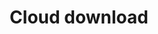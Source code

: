 ---
title: Cloud download
tags:
icon: cloud-download
svg: '<svg xmlns="http://www.w3.org/2000/svg" width="24" height="24" fill="none" viewBox="0 0 24 24" stroke-width="1.5" stroke-linecap="round" stroke-linejoin="round" stroke="currentColor"><path d="m11.966 11.136-.004 8M19.825 17c4.495-3.16.475-7.73-3.706-7.73C13.296-1.732-3.265 7.368 4.074 15.662m11.07 1.156L11.962 20 8.78 16.818"/></svg>'
---